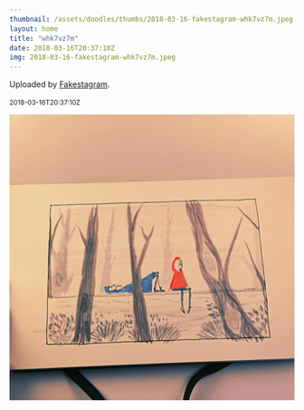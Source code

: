 ```yaml
---
thumbnail: /assets/doodles/thumbs/2018-03-16-fakestagram-whk7vz7m.jpeg
layout: home
title: "whk7vz7m"
date: 2018-03-16T20:37:10Z
img: 2018-03-16-fakestagram-whk7vz7m.jpeg
---
```


Uploaded by [Fakestagram](https://github.com/opyate/fakestagram).

<small>2018-03-16T20:37:10Z</small>

![Uploaded by Fakestagram](2018-03-16-fakestagram-whk7vz7m.jpeg)
